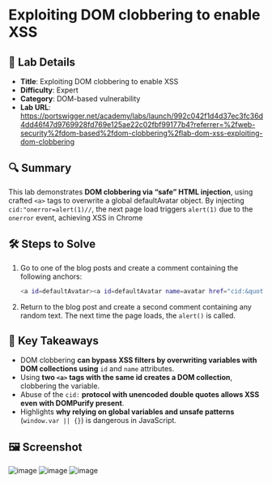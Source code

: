 # Exploiting DOM clobbering to enable XSS

## 📌 Lab Details
- **Title**: Exploiting DOM clobbering to enable XSS
- **Difficulty**: Expert
- **Category**: DOM-based vulnerability
- **Lab URL**: https://portswigger.net/academy/labs/launch/992c042f1d4d37ec3fc36d4dd46f47d9769928fd769e125ae22c02fbf99177b4?referrer=%2fweb-security%2fdom-based%2fdom-clobbering%2flab-dom-xss-exploiting-dom-clobbering

## 🔍 Summary
This lab demonstrates **DOM clobbering via “safe” HTML injection**, using crafted `<a>` tags to overwrite a global defaultAvatar object. By injecting `cid:"onerror=alert(1)//`, the next page load triggers `alert(1)` due to the `onerror` event, achieving XSS in Chrome

## 🛠 Steps to Solve
1. Go to one of the blog posts and create a comment containing the following anchors:
   ```sh
   <a id=defaultAvatar><a id=defaultAvatar name=avatar href="cid:&quot;onerror=alert(1)//">
   ```
2. Return to the blog post and create a second comment containing any random text. The next time the page loads, the `alert()` is called.

## 📖 Key Takeaways
- DOM clobbering **can bypass XSS filters by overwriting variables with DOM collections using** `id` and `name` attributes.
- Using **two `<a>` tags with the same id creates a DOM collection**, clobbering the variable.
- Abuse of the `cid:` **protocol with unencoded double quotes allows XSS even with DOMPurify present**.
- Highlights **why relying on global variables and unsafe patterns** (`window.var || {}`) is dangerous in JavaScript.

## 🖼️ Screenshot 
![image](https://github.com/user-attachments/assets/a643d85d-e98c-49a9-825f-18562f97b3b2)
![image](https://github.com/user-attachments/assets/ca9cf761-3a20-45dd-bd1f-9ba2bfb221c9)
![image](https://github.com/user-attachments/assets/4d393dfd-d099-42c2-88e7-1c6564bad9d2)
